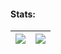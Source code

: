 #### Stats:
| <img align="center" src="https://github-readme-stats.vercel.app/api?username=lucaloiacono&count_private=true&show_icons=true&theme=github_dark&custom_title=Stats"/> | <img align="center" src="https://github-readme-stats.vercel.app/api/top-langs/?username=lucaloiacono&show_icons=true&layout=compact&theme=github_dark"/> |
| ------------- | ------------- |

<!--
**lucaloiacono/lucaloiacono** is a ✨ _special_ ✨ repository because its `README.md` (this file) appears on your GitHub profile.

Here are some ideas to get you started:

- 🔭 I’m currently working on ...
- 🌱 I’m currently learning ...
- 👯 I’m looking to collaborate on ...
- 🤔 I’m looking for help with ...
- 💬 Ask me about ...
- 📫 How to reach me: ...
- 😄 Pronouns: ...
- ⚡ Fun fact: ...
-->
